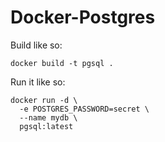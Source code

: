 # Docker-Postgres

Build like so:

```
docker build -t pgsql .
```

Run it like so:

```
docker run -d \
  -e POSTGRES_PASSWORD=secret \
  --name mydb \
  pgsql:latest
```
